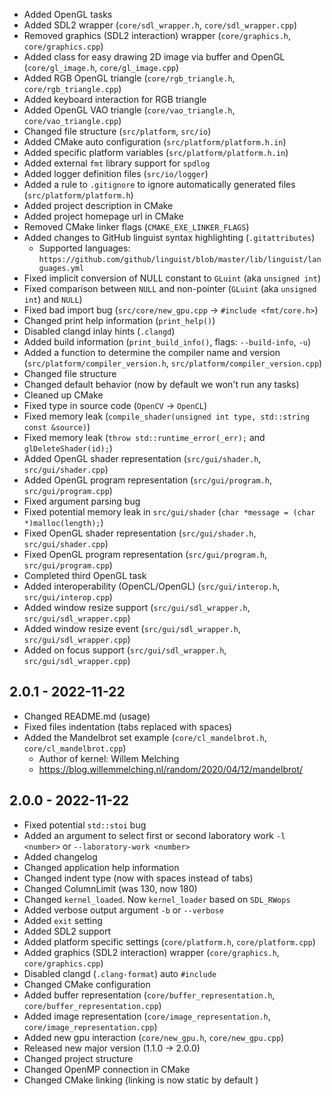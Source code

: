 - Added OpenGL tasks
- Added SDL2 wrapper (``core/sdl_wrapper.h``, ``core/sdl_wrapper.cpp``)
- Removed graphics (SDL2 interaction) wrapper (``core/graphics.h``, ``core/graphics.cpp``)
- Added class for easy drawing 2D image via buffer and OpenGL (``core/gl_image.h``, ``core/gl_image.cpp``)
- Added RGB OpenGL triangle (``core/rgb_triangle.h``, ``core/rgb_triangle.cpp``)
- Added keyboard interaction for RGB triangle
- Added OpenGL VAO triangle (``core/vao_triangle.h``, ``core/vao_triangle.cpp``)
- Changed file structure (``src/platform``, ``src/io``)
- Added CMake auto configuration (``src/platform/platform.h.in``)
- Added specific platform variables (``src/platform/platform.h.in``)
- Added external ``fmt`` library support for ``spdlog``
- Added logger definition files (``src/io/logger``)
- Added a rule to ``.gitignore`` to ignore automatically generated files (``src/platform/platform.h``)
- Added project description in CMake
- Added project homepage url in CMake
- Removed CMake linker flags (``CMAKE_EXE_LINKER_FLAGS``)
- Added changes to GitHub linguist syntax highlighting (``.gitattributes``)
    - Supported languages: ``https://github.com/github/linguist/blob/master/lib/linguist/languages.yml``
- Fixed implicit conversion of NULL constant to ``GLuint`` (aka ``unsigned int``)
- Fixed comparison between ``NULL`` and non-pointer (``GLuint`` (aka ``unsigned int``) and ``NULL``)
- Fixed bad import bug (``src/core/new_gpu.cpp`` -> ``#include <fmt/core.h>``)
- Changed print help information (``print_help()``)
- Disabled clangd inlay hints (``.clangd``)
- Added build information (``print_build_info()``, flags: ``--build-info``, ``-u``)
- Added a function to determine the compiler name and version (``src/platform/compiler_version.h``, ``src/platform/compiler_version.cpp``)
- Changed file structure
- Changed default behavior (now by default we won't run any tasks)
- Cleaned up CMake
- Fixed type in source code (``OpenCV`` -> ``OpenCL``)
- Fixed memory leak (``compile_shader(unsigned int type, std::string const &source)``)
- Fixed memory leak (``throw std::runtime_error(_err);`` and ``glDeleteShader(id);``)
- Added OpenGL shader representation (``src/gui/shader.h``, ``src/gui/shader.cpp``)
- Added OpenGL program representation (``src/gui/program.h``, ``src/gui/program.cpp``)
- Fixed argument parsing bug
- Fixed potential memory leak in ``src/gui/shader`` (``char *message = (char *)malloc(length);``)
- Fixed OpenGL shader representation (``src/gui/shader.h``, ``src/gui/shader.cpp``)
- Fixed OpenGL program representation (``src/gui/program.h``, ``src/gui/program.cpp``)
- Completed third OpenGL task
- Added interoperability (OpenCL/OpenGL) (``src/gui/interop.h``, ``src/gui/interop.cpp``)
- Added window resize support (``src/gui/sdl_wrapper.h``, ``src/gui/sdl_wrapper.cpp``)
- Added window resize event (``src/gui/sdl_wrapper.h``, ``src/gui/sdl_wrapper.cpp``)
- Added on focus support (``src/gui/sdl_wrapper.h``, ``src/gui/sdl_wrapper.cpp``)

2.0.1 - 2022-11-22
------------------

- Changed README.md (usage)
- Fixed files indentation (tabs replaced with spaces)
- Added the Mandelbrot set example (``core/cl_mandelbrot.h``, ``core/cl_mandelbrot.cpp``)
    - Author of kernel: Willem Melching
    - https://blog.willemmelching.nl/random/2020/04/12/mandelbrot/

2.0.0 - 2022-11-22
------------------

- Fixed potential ``std::stoi`` bug
- Added an argument to select first or second laboratory work ``-l <number>`` or ``--laboratory-work <number>``
- Added changelog
- Changed application help information
- Changed indent type (now with spaces instead of tabs)
- Changed ColumnLimit (was 130, now 180)
- Changed ``kernel_loaded``. Now ``kernel_loader`` based on ``SDL_RWops``
- Added verbose output argument ``-b`` or ``--verbose``
- Added ``exit`` setting
- Added SDL2 support
- Added platform specific settings (``core/platform.h``, ``core/platform.cpp``)
- Added graphics (SDL2 interaction) wrapper (``core/graphics.h``, ``core/graphics.cpp``)
- Disabled clangd (``.clang-format``) auto ``#include``
- Changed CMake configuration
- Added buffer representation (``core/buffer_representation.h``, ``core/buffer_representation.cpp``)
- Added image representation (``core/image_representation.h``, ``core/image_representation.cpp``)
- Added new gpu interaction (``core/new_gpu.h``, ``core/new_gpu.cpp``)
- Released new major version (1.1.0 -> 2.0.0)
- Changed project structure
- Changed OpenMP connection in CMake
- Changed CMake linking (linking is now static by default )